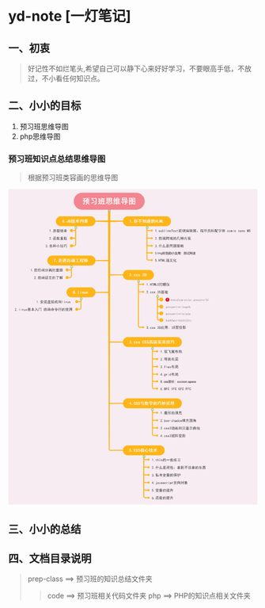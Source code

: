 # yd-note [一灯笔记]
## 一、初衷
> 好记性不如烂笔头,希望自己可以静下心来好好学习，不要眼高手低，不放过，不小看任何知识点。

## 二、小小的目标
1. 预习班思维导图
2. php思维导图
### 预习班知识点总结思维导图
> 根据预习班类容画的思维导图

![思维导图](./prep-class/image/preclass.png)
## 三、小小的总结

## 四、文档目录说明

 > prep-class ==>  预习班的知识总结文件夹
 >>code ==> 预习班相关代码文件夹
 > php ==> PHP的知识点相关文件夹
